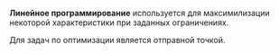 **Линейное программирование** используется для максимилизации некоторой характеристики при заданных ограничениях.

Для задач по оптимизации является отправной точкой.